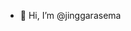 - 👋 Hi, I’m @jinggarasema


<!---
jinggarasema/jinggarasema is a ✨ special ✨ repository because its `README.md` (this file) appears on your GitHub profile.
You can click the Preview link to take a look at your changes.
--->

